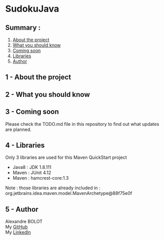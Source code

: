 <h1>SudokuJava <a href="https://www.codefactor.io/repository/github/alexbolot/sudokujava"><img src="https://www.codefactor.io/repository/github/alexbolot/sudokujava/badge" alt="" /></a></h1>
<h2>Summary :</h2>
<ol>
<li><a href="https://github.com/AlexBolot/SudokuJava#1---about-the-project ">About the project</a></li>
<li><a href="https://github.com/AlexBolot/SudokuJava#2---what-you-should-know ">What you should know</a></li>
<li><a href="https://github.com/AlexBolot/SudokuJava/#3---coming-soon ">Coming soon</a></li>
<li><a href="https://github.com/AlexBolot/SudokuJava/#4---libraries ">Libraries</a></li>
<li><a href="https://github.com/AlexBolot/SudokuJava/#5---author ">Author</a></li>
</ol>
<h2>1 - About the project</h2>
<h2>2 - What you should know</h2>
<h2>3 - Coming soon</h2>
<p>Please check the TODO.md file in this repository to find out what updates are planned.</p>
<h2>4 - Libraries</h2>
<p>Only 3 libraries are used for this Maven QuickStart project</p>
<ul>
<li>Java8 : JDK 1.8.111</li>
<li>Maven : JUnit 4.12</li>
<li>Maven : hamcrest-core:1.3</li>
</ul>
<p>Note : those libraries are already included in : org.jetbrains.idea.maven.model.MavenArchetype@88f75e0f</p>
<h2>5 - Author</h2>
<p>Alexandre BOLOT<br />My <a href="https://github.com/AlexBolot">GitHub</a><br />My <a href="https://www.linkedin.com/in/alexandrebolot">LinkedIn</a></p>
